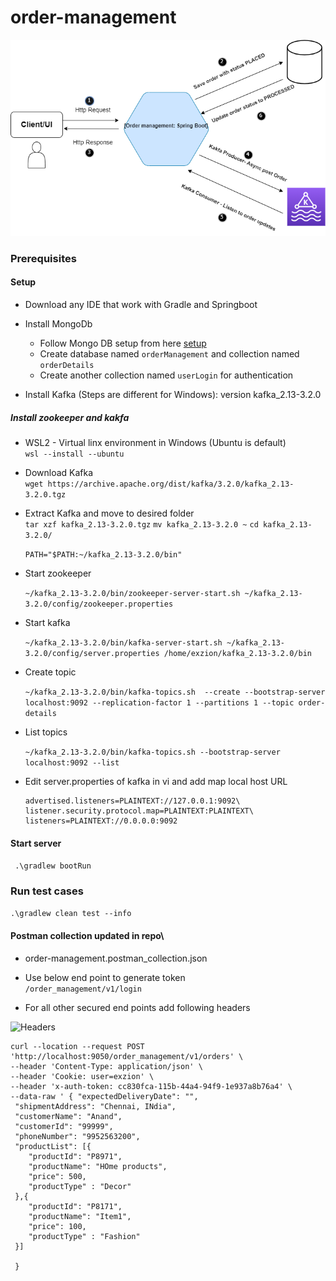# order-management
![Headers](Order_management_system_drawio.png) 

### Prerequisites
 #### Setup
 - Download any IDE that work with Gradle and Springboot
 - Install MongoDb
    - Follow Mongo DB setup from here [setup](https://www.mongodb.com/docs/manual/tutorial/install-mongodb-on-windows/) 
    - Create database named `orderManagement` and collection named `orderDetails`
    - Create another collection named `userLogin` for authentication

 - Install Kafka (Steps are different for Windows): version kafka_2.13-3.2.0
 ##### Install zookeeper and kakfa

 - WSL2 - Virtual linx environment in Windows (Ubuntu is default)\
    ```wsl --install --ubuntu```

 - Download Kafka\
    ```wget https://archive.apache.org/dist/kafka/3.2.0/kafka_2.13-3.2.0.tgz```

 - Extract Kafka and move to desired folder\
    ```tar xzf kafka_2.13-3.2.0.tgz```
    ```mv kafka_2.13-3.2.0 ~```
    ```cd kafka_2.13-3.2.0/```

    ```PATH="$PATH:~/kafka_2.13-3.2.0/bin"```

- Start zookeeper

    ```~/kafka_2.13-3.2.0/bin/zookeeper-server-start.sh ~/kafka_2.13-3.2.0/config/zookeeper.properties```

- Start kafka

    ```~/kafka_2.13-3.2.0/bin/kafka-server-start.sh ~/kafka_2.13-3.2.0/config/server.properties /home/exzion/kafka_2.13-3.2.0/bin```

 
- Create topic 

  ```~/kafka_2.13-3.2.0/bin/kafka-topics.sh  --create --bootstrap-server localhost:9092 --replication-factor 1 --partitions 1 --topic order-details```
  
- List topics

  ```~/kafka_2.13-3.2.0/bin/kafka-topics.sh --bootstrap-server localhost:9092 --list```
	
	
- Edit server.properties of kafka in vi and add map local host URL 
	
      advertised.listeners=PLAINTEXT://127.0.0.1:9092\
      listener.security.protocol.map=PLAINTEXT:PLAINTEXT\
      listeners=PLAINTEXT://0.0.0.0:9092
      
 #### Start server
 ``` .\gradlew bootRun```
      
      
 ### Run test cases
 ```.\gradlew clean test --info```
      
      
 #### Postman collection updated in repo\
  - order-management.postman_collection.json
 
 - Use below end point to generate token\
 ```/order_management/v1/login```
 
 - For all other secured end points add following headers
  
![Headers](auth_postman.JPG) 


``` 
curl --location --request POST 'http://localhost:9050/order_management/v1/orders' \
--header 'Content-Type: application/json' \
--header 'Cookie: user=exzion' \
--header 'x-auth-token: cc830fca-115b-44a4-94f9-1e937a8b76a4' \
--data-raw ' { "expectedDeliveryDate": "",
 "shipmentAddress": "Chennai, INdia",
 "customerName": "Anand",
 "customerId": "99999",
 "phoneNumber": "9952563200",
 "productList": [{
    "productId": "P8971",    
    "productName": "HOme products",   
    "price": 500,    
    "productType" : "Decor"
 },{
    "productId": "P8171",    
    "productName": "Item1",   
    "price": 100,    
    "productType" : "Fashion"
 }]
 
 }
 ```
  
